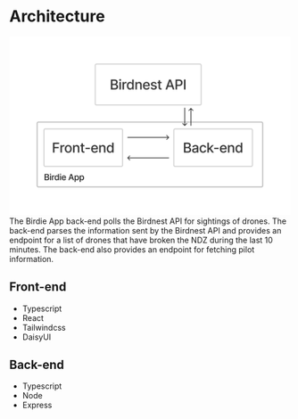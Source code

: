 # Architecture
![Diagram of Birdie App](https://raw.githubusercontent.com/JuanitoSebastian/birdie-app/main/docs/architecture_1.png)
The Birdie App back-end polls the Birdnest API for sightings of drones. The back-end parses the information sent by the Birdnest API and provides an endpoint for a list of drones that have broken the NDZ during the last 10 minutes. The back-end also provides an endpoint for fetching pilot information.

## Front-end
- Typescript
- React
- Tailwindcss
- DaisyUI

## Back-end
- Typescript
- Node
- Express
